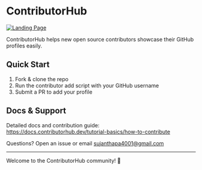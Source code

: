 # ContributorHub

[![Landing Page](https://res.cloudinary.com/dmg30zh6b/image/upload/v1753646159/Screenshot_from_2025-07-27_21-55-32_jywg3b.png)](https://res.cloudinary.com/dmg30zh6b/image/upload/v1753646159/Screenshot_from_2025-07-27_21-55-32_jywg3b.png)


ContributorHub helps new open source contributors showcase their GitHub profiles easily.

## Quick Start

1. Fork & clone the repo  
2. Run the contributor add script with your GitHub username  
3. Submit a PR to add your profile

## Docs & Support

Detailed docs and contribution guide:  
https://docs.contributorhub.dev/tutorial-basics/how-to-contribute

Questions? Open an issue or email sujanthapa4001@gmail.com

---

Welcome to the ContributorHub community! 🌟
